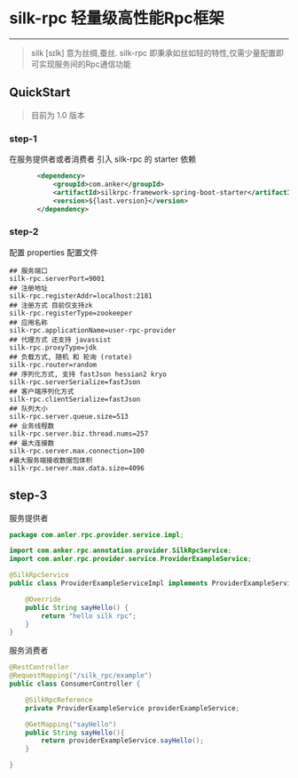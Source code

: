 # silk-rpc 轻量级高性能Rpc框架 
-- --- 
> silk [sɪlk] 意为丝绸,蚕丝. silk-rpc 即秉承如丝如轻的特性,仅需少量配置即可实现服务间的Rpc通信功能

## QuickStart

> 目前为 1.0 版本

### step-1
 在服务提供者或者消费者 引入 silk-rpc 的 starter 依赖
 ```xml
        <dependency>
            <groupId>com.anker</groupId>
            <artifactId>silkrpc-framework-spring-boot-starter</artifactId>
            <version>${last.version}</version>
        </dependency>
```

### step-2

配置 properties 配置文件

```properties
## 服务端口
silk-rpc.serverPort=9001
## 注册地址
silk-rpc.registerAddr=localhost:2181
## 注册方式 目前仅支持zk
silk-rpc.registerType=zookeeper
## 应用名称
silk-rpc.applicationName=user-rpc-provider
## 代理方式 还支持 javassist
silk-rpc.proxyType=jdk
## 负载方式, 随机 和 轮询 (rotate)
silk-rpc.router=random
## 序列化方式, 支持 fastJson hessian2 kryo 
silk-rpc.serverSerialize=fastJson
## 客户端序列化方式
silk-rpc.clientSerialize=fastJson
## 队列大小
silk-rpc.server.queue.size=513
## 业务线程数
silk-rpc.server.biz.thread.nums=257
## 最大连接数
silk-rpc.server.max.connection=100
#最大服务端接收数据包体积
silk-rpc.server.max.data.size=4096
```

## step-3

服务提供者

```java
package com.anler.rpc.provider.service.impl;

import com.anker.rpc.annotation.provider.SilkRpcService;
import com.anler.rpc.provider.service.ProviderExampleService;

@SilkRpcService
public class ProviderExampleServiceImpl implements ProviderExampleService {

    @Override
    public String sayHello() {
        return "hello silk rpc";
    }
}
```

服务消费者

```java
@RestController
@RequestMapping("/silk_rpc/example")
public class ConsumerController {

    @SilkRpcReference
    private ProviderExampleService providerExampleService;

    @GetMapping("sayHello")
    public String sayHello(){
        return providerExampleService.sayHello();
    }

}
```
